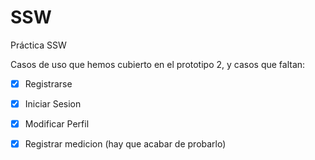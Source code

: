 # SSW
Práctica SSW

Casos de uso que hemos cubierto en el prototipo 2, y casos que faltan:
- [x] Registrarse
- [x] Iniciar Sesion
- [x] Modificar Perfil
- [x] Registrar medicion (hay que acabar de probarlo)


